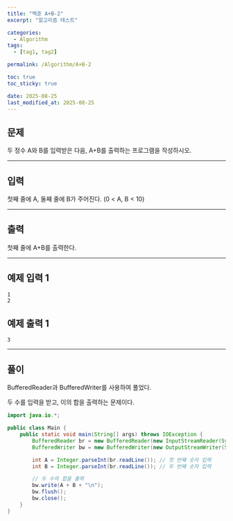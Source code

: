 ```yaml
---
title: "백준 A+B-2"
excerpt: "알고리즘 테스트"

categories:
  - Algorithm
tags:
  - [tag1, tag2]

permalink: /Algorithm/A+B-2

toc: true
toc_sticky: true

date: 2025-08-25
last_modified_at: 2025-08-25
---
```


## 문제

두 정수 A와 B를 입력받은 다음, A+B를 출력하는 프로그램을 작성하시오.

---

## 입력
첫째 줄에 A, 둘째 줄에 B가 주어진다. (0 < A, B < 10)

---

## 출력
첫째 줄에 A+B를 출력한다.

---

## 예제 입력 1 
```
1
2
```
## 예제 출력 1 
```
3
```

---
## 풀이
BufferedReader과 BufferedWriter를 사용하여 풀었다. 

두 수를 입력을 받고, 이의 합을 출력하는 문제이다. 

```java
import java.io.*;

public class Main {
    public static void main(String[] args) throws IOException {
        BufferedReader br = new BufferedReader(new InputStreamReader(System.in));
        BufferedWriter bw = new BufferedWriter(new OutputStreamWriter(System.out));

        int A = Integer.parseInt(br.readLine()); // 첫 번쨰 숫자 입력
        int B = Integer.parseInt(br.readLine()); // 두 번째 숫자 입력

        // 두 수의 합을 출력
        bw.write(A + B + "\n"); 
        bw.flush(); 
        bw.close();
    }
}
```

